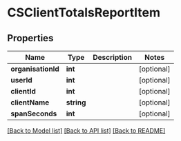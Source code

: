 # CSClientTotalsReportItem

## Properties
Name | Type | Description | Notes
------------ | ------------- | ------------- | -------------
**organisationId** | **int** |  | [optional] 
**userId** | **int** |  | [optional] 
**clientId** | **int** |  | [optional] 
**clientName** | **string** |  | [optional] 
**spanSeconds** | **int** |  | [optional] 

[[Back to Model list]](../README.md#documentation-for-models) [[Back to API list]](../README.md#documentation-for-api-endpoints) [[Back to README]](../README.md)


